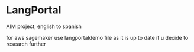 # LangPortal 
AIM project, english to spanish 

for aws sagemaker use langportaldemo file as it is up to date if u decide to research further


